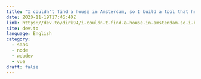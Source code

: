 ```yaml
---
title: "I couldn't find a house in Amsterdam, so I build a tool that helped me find a place to live in!"
date: 2020-11-19T17:46:40Z
link: https://dev.to/dirk94/i-couldn-t-find-a-house-in-amsterdam-so-i-build-a-tool-that-helped-me-find-a-place-to-live-in-k38?utm_medium=RSS&utm_source=news.12bit.vn
site: dev.to
language: English
category:
  - saas
  - node
  - webdev
  - vue
draft: false
---
```

